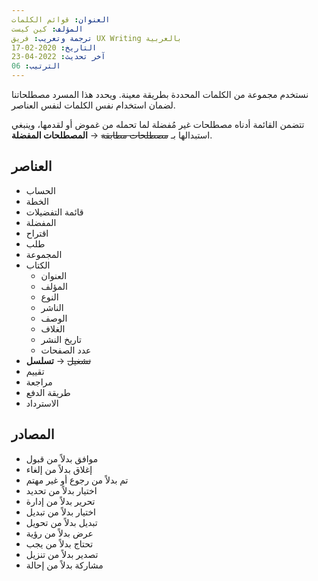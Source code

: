 ```yaml
---
العنوان: قوائم الكلمات
المؤلف: كين كيست
ترجمة وتعريب: فريق UX Writing بالعربية
التاريخ: 2020-02-17
آخر تحديث: 2022-04-23
الترتيب: 06
---
```


نستخدم مجموعة من الكلمات المحددة بطريقة معينة. ويحدد هذا المسرد مصطلحاتنا لضمان استخدام نفس الكلمات لنفس العناصر.

تتضمن القائمة أدناه مصطلحات غير مُفضلة لما تحمله من غموض أو لقدمها، وينبغي استبدالها بـ ~~مصطلحات مطابقة~~ → **المصطلحات المفضلة**.

## العناصر

- الحساب
- الخطة
- قائمة التفضيلات
- المفضلة
- اقتراح
- طلب
- المجموعة
- الكتاب
  - العنوان
  - المؤلف
  - النوع
  - الناشر
  - الوصف
  - الغلاف
  - تاريخ النشر
  - عدد الصفحات
- ~~تشغيل~~ → **تسلسل**
- تقييم
- مراجعة
- طريقة الدفع
- الاسترداد

## المصادر

- موافق بدلاً من قبول
- إغلاق بدلاً من إلغاء
- تم بدلاً من رجوع أو غير مهتم
- اختيار بدلاً من تحديد
- تحرير بدلاً من إدارة
- اختيار بدلاً من تبديل
- تبديل بدلاً من تحويل
- عرض بدلاً من رؤية
- تحتاج بدلاً من يجب
- تصدير بدلاً من تنزيل
- مشاركة بدلاً من إحالة
